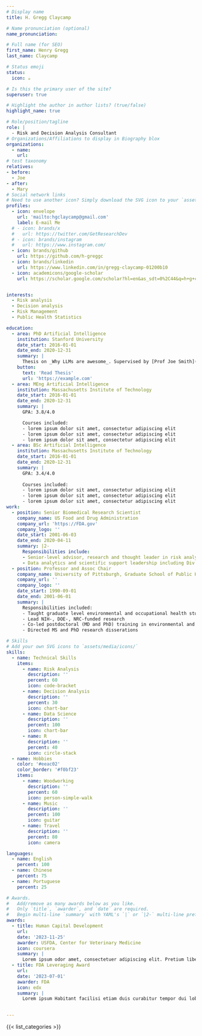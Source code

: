 ```yaml
---
# Display name
title: H. Gregg Claycamp

# Name pronunciation (optional)
name_pronunciation: 

# Full name (for SEO)
first_name: Henry Gregg
last_name: Claycamp

# Status emoji
status:
  icon: ☕️

# Is this the primary user of the site?
superuser: true

# Highlight the author in author lists? (true/false)
highlight_name: true

# Role/position/tagline
role: |
  - Risk and Decision Analysis Consultant
# Organizations/Affiliations to display in Biography blox
organizations:
  - name:
    url: 
# test taxonomy
relatives:
- before:
  - Joe
- after:
  - Mary
# Social network links
# Need to use another icon? Simply download the SVG icon to your `assets/media/icons/` folder.
profiles:
  - icon: envelope
    url: 'mailto:hgclaycamp@gmail.com'
    label: E-mail Me
  # - icon: brands/x
  #   url: https://twitter.com/GetResearchDev
  # - icon: brands/instagram
  #   url: https://www.instagram.com/
  - icon: brands/github
    url: https://github.com/h-greggc
  - icon: brands/linkedin
    url: https://www.linkedin.com/in/gregg-claycamp-01200b10
  - icon: academicons/google-scholar
    url: https://scholar.google.com/scholar?hl=en&as_sdt=0%2C44&q=h+g+claycamp&oq=


interests:
  - Risk analysis
  - Decision analysis
  - Risk Management
  - Public Health Statistics

education:
  - area: PhD Artificial Intelligence
    institution: Stanford University
    date_start: 2016-01-01
    date_end: 2020-12-31
    summary: |
      Thesis on _Why LLMs are awesome_. Supervised by [Prof Joe Smith](https://example.com). Presented papers at 5 IEEE conferences with the contributions being published in 2 Springer journals.
    button:
      text: 'Read Thesis'
      url: 'https://example.com'
  - area: MEng Artificial Intelligence
    institution: Massachusetts Institute of Technology
    date_start: 2016-01-01
    date_end: 2020-12-31
    summary: |
      GPA: 3.8/4.0

      Courses included:
      - lorem ipsum dolor sit amet, consectetur adipiscing elit
      - lorem ipsum dolor sit amet, consectetur adipiscing elit
      - lorem ipsum dolor sit amet, consectetur adipiscing elit
  - area: BSc Artificial Intelligence
    institution: Massachusetts Institute of Technology
    date_start: 2016-01-01
    date_end: 2020-12-31
    summary: |
      GPA: 3.4/4.0
      
      Courses included:
      - lorem ipsum dolor sit amet, consectetur adipiscing elit
      - lorem ipsum dolor sit amet, consectetur adipiscing elit
      - lorem ipsum dolor sit amet, consectetur adipiscing elit
work:
  - position: Senior Biomedical Research Scientist
    company_name: US Food and Drug Administration
    company_url: 'https://FDA.gov'
    company_logo: ''
    date_start: 2001-06-03
    date_end: 2020-04-11
    summary: |2-
      Responsibilities include:
      - Senior-level advisor, research and thought leader in risk analysis and risk-based decision making  
      - Data analytics and scientific support leadership including Div Dir-level management of PhD, MD, DVM, MS technical staff 
  - position: Professor and Assoc Chair
    company_name: University of Pittsburgh, Graduate School of Public Health
    company_url: ''
    company_logo: ''
    date_start: 1990-09-01
    date_end: 2001-06-01
    summary: |
      Responsibilities included:
      - Taught graduate level environmental and occupational health students
      - Lead NIH-, DOE-, NRC-funded research
      - Co-led postdoctoral (MD and PhD) training in environmental and occupational health
      - Directed MS and PhD research disserations

# Skills
# Add your own SVG icons to `assets/media/icons/`
skills:
  - name: Technical Skills
    items:
      - name: Risk Analysis 
        description: ''
        percent: 60
        icon: code-bracket
      - name: Decision Analysis 
        description: ''
        percent: 30
        icon: chart-bar        
      - name: Data Science
        description: ''
        percent: 100
        icon: chart-bar
      - name: R
        description: ''
        percent: 40
        icon: circle-stack
  - name: Hobbies
    color: '#eeac02'
    color_border: '#f0bf23'
    items:
      - name: Woodworking
        description: ''
        percent: 60
        icon: person-simple-walk
      - name: Music
        description: ''
        percent: 100
        icon: guitar
      - name: Travel
        description: ''
        percent: 80
        icon: camera

languages:
  - name: English
    percent: 100
  - name: Chinese
    percent: 75
  - name: Portuguese
    percent: 25

# Awards.
#   Add/remove as many awards below as you like.
#   Only `title`, `awarder`, and `date` are required.
#   Begin multi-line `summary` with YAML's `|` or `|2-` multi-line prefix and indent 2 spaces below.
awards:
  - title: Human Capital Development
    url: 
    date: '2023-11-25'
    awarder: USFDA, Center for Veterinary Medicine
    icon: coursera
    summary: |
      Lorem ipsum odor amet, consectetuer adipiscing elit. Pretium libero aliquet mi lobortis ac quam ultricies auctor. Sed odio fringilla lacus per ex. 
  - title: FDA Leveraging Award
    url: 
    date: '2023-07-01'
    awarder: FDA
    icon: edx
    summary: |
      Lorem ipsum Habitant facilisi etiam duis curabitur tempor dui lobortis non. Nam dictum venenatis facilisis in neque lacinia? Placerat potenti nisi porta rhoncus tincidunt interdum.

  
---
```


{{< list_categories >}}
<!-- I am a risk scientist devoted to scientific development, teaching and application of quantitative risk and decision making in public health, I spent half my career in academia and the second half at the US FDA. The key foundation of my work is an interdisciplinary approach to risk analysis and decision making for complex problems in FDA regulated industries--particularly within the pharmaceutical GMP context. My approach developed from an undergraduate Human Biology major at Stanford followed by graduate public health engineering--emphasizing Radiological Health--at Northwestern Univ. After serving on the graduate faculties of three major universities, I left academia for a Senior Biomedical Research Scientist (SBRS) position in government. Having enjoyed developing and delivering a wide range of risk projects over my career, I never lost my passion for teaching the risk sciences to graduate and professional students.  My most recent activities are in the novel applied field of [quality risk management](https://database.ich.org/sites/default/files/Q9%20Guideline.pdf) for the pharmaceutical industry.    
 -->
